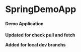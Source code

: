 # SpringDemoApp

<h4> Demo Application <h4>

Updated for check pull and fetch

Added for local dev branchs
